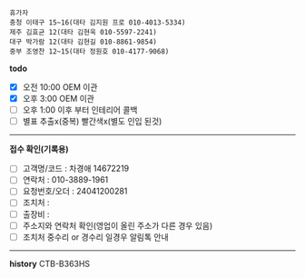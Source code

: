 ```
휴가자
충청 이태구 15~16(대타 김지원 프로 010-4013-5334)
제주 김효균 12(대타 김현욱 010-5597-2241)
대구 박가람 12(대타 김현길 010-8861-9854)
중부 조영찬 12~15(대타 정원호 010-4177-9068)
```

**todo**
- [x] 오전 10:00 OEM 이관
- [x] 오후 3:00 OEM 이관 
- [ ] 오후 1:00 이후 부터 인테리어 콜백 
- [ ] 별표 추출x(중복) 빨간색x(별도 인입 된것)
---
**접수 확인(기록용)**
- [ ] 고객명/코드 : 차경애 14672219
- [ ] 연락처 : 010-3889-1961
- [ ] 요청번호/오더 : 24041200281
- [ ] 조치처 : 
- [ ] 출장비 : 
- [ ] 주소지와 연락처 확인(영업이 올린 주소가 다른 경우 있음)
- [ ] 조치처 중수리 or 경수리 일경우 알림톡 안내
---
**history**
CTB-B363HS

